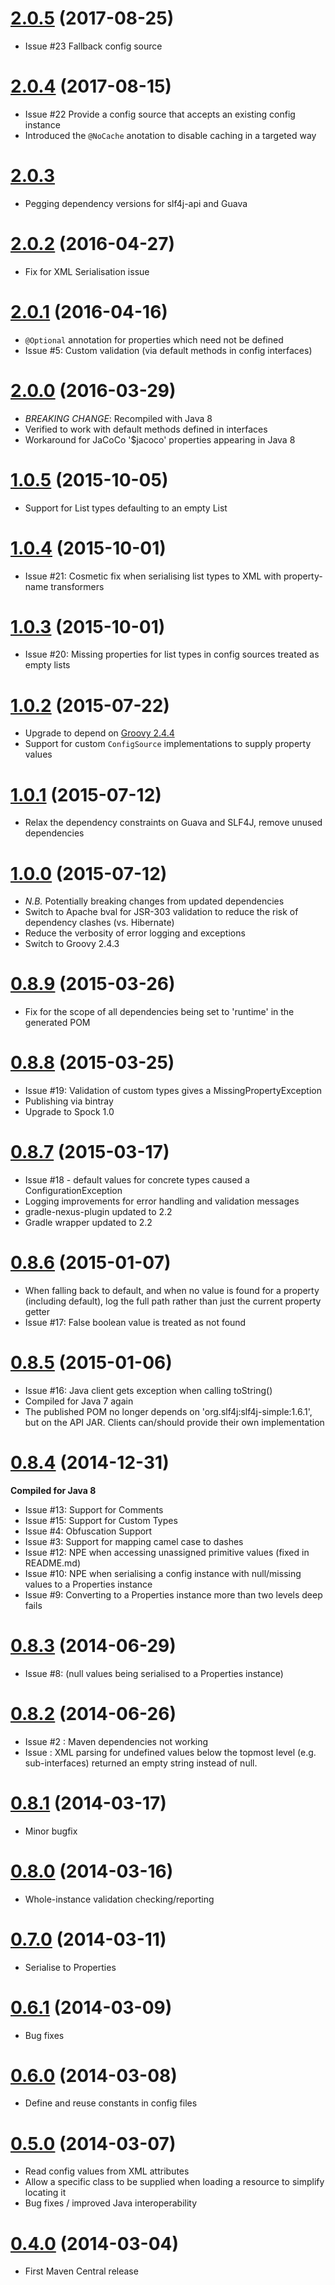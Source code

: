 # [2.0.5](http://central.maven.org/maven2/com/github/tonybaines/gestalt/2.0.5) (2017-08-25)
* Issue #23 Fallback config source

# [2.0.4](http://central.maven.org/maven2/com/github/tonybaines/gestalt/2.0.4) (2017-08-15)
* Issue #22 Provide a config source that accepts an existing config instance
* Introduced the `@NoCache` anotation to disable caching in a targeted way

# [2.0.3](http://central.maven.org/maven2/com/github/tonybaines/gestalt/2.0.3)
* Pegging dependency versions for slf4j-api and Guava

# [2.0.2](http://central.maven.org/maven2/com/github/tonybaines/gestalt/2.0.2) (2016-04-27)
* Fix for XML Serialisation issue

# [2.0.1](http://central.maven.org/maven2/com/github/tonybaines/gestalt/2.0.1) (2016-04-16)
* `@Optional` annotation for properties which need not be defined
* Issue #5: Custom validation (via default methods in config interfaces)

# [2.0.0](http://central.maven.org/maven2/com/github/tonybaines/gestalt/2.0.0) (2016-03-29)
* *BREAKING CHANGE*: Recompiled with Java 8
* Verified to work with default methods defined in interfaces
* Workaround for JaCoCo '$jacoco' properties appearing in Java 8

# [1.0.5](http://central.maven.org/maven2/com/github/tonybaines/gestalt/1.0.5) (2015-10-05)
* Support for List types defaulting to an empty List

# [1.0.4](http://central.maven.org/maven2/com/github/tonybaines/gestalt/1.0.5) (2015-10-01)
* Issue #21: Cosmetic fix when serialising list types to XML with property-name transformers

# [1.0.3](http://central.maven.org/maven2/com/github/tonybaines/gestalt/1.0.3) (2015-10-01)
* Issue #20: Missing properties for list types in config sources treated as empty lists

# [1.0.2](http://central.maven.org/maven2/com/github/tonybaines/gestalt/1.0.2) (2015-07-22)
* Upgrade to depend on [Groovy 2.4.4](http://groovy-lang.org/security.html)
* Support for custom `ConfigSource` implementations to supply property values

# [1.0.1](http://central.maven.org/maven2/com/github/tonybaines/gestalt/1.0.1) (2015-07-12)
* Relax the dependency constraints on Guava and SLF4J, remove unused dependencies

# [1.0.0](http://central.maven.org/maven2/com/github/tonybaines/gestalt/1.0.0) (2015-07-12)
* *N.B.* Potentially breaking changes from updated dependencies
* Switch to Apache bval for JSR-303 validation to reduce the risk of dependency clashes (vs. Hibernate)
* Reduce the verbosity of error logging and exceptions
* Switch to Groovy 2.4.3

# [0.8.9](http://central.maven.org/maven2/com/github/tonybaines/gestalt/0.8.9) (2015-03-26)
* Fix for the scope of all dependencies being set to 'runtime' in the generated POM

# [0.8.8](http://central.maven.org/maven2/com/github/tonybaines/gestalt/0.8.8) (2015-03-25)
* Issue #19: Validation of custom types gives a MissingPropertyException
* Publishing via bintray
* Upgrade to Spock 1.0

# [0.8.7](http://central.maven.org/maven2/com/github/tonybaines/gestalt/0.8.7) (2015-03-17)
* Issue #18 - default values for concrete types caused a ConfigurationException
* Logging improvements for error handling and validation messages
* gradle-nexus-plugin updated to 2.2
* Gradle wrapper updated to 2.2


# [0.8.6](http://central.maven.org/maven2/com/github/tonybaines/gestalt/0.8.6) (2015-01-07)
* When falling back to default, and when no value is found for a property (including default), log the full path rather than just the current property getter
* Issue #17: False boolean value is treated as not found

# [0.8.5](http://central.maven.org/maven2/com/github/tonybaines/gestalt/0.8.5) (2015-01-06)
* Issue #16: Java client gets exception when calling toString()
* Compiled for Java 7 again
* The published POM no longer depends on 'org.slf4j:slf4j-simple:1.6.1', but on the API JAR.  Clients can/should provide their own implementation

# [0.8.4](http://central.maven.org/maven2/com/github/tonybaines/gestalt/0.8.4) (2014-12-31)
**Compiled for Java 8**

* Issue #13: Support for Comments
* Issue #15: Support for Custom Types
* Issue #4: Obfuscation Support
* Issue #3: Support for mapping camel case to dashes
* Issue #12: NPE when accessing unassigned primitive values (fixed in README.md)
* Issue #10: NPE when serialising a config instance with null/missing values to a Properties instance
* Issue #9: Converting to a Properties instance more than two levels deep fails

# [0.8.3](http://central.maven.org/maven2/com/github/tonybaines/gestalt/0.8.3) (2014-06-29)
* Issue #8: (null values being serialised to a Properties instance)

# [0.8.2](http://central.maven.org/maven2/com/github/tonybaines/gestalt/0.8.2) (2014-06-26)
* Issue #2 : Maven dependencies not working
* Issue : XML parsing for undefined values below the topmost level (e.g. sub-interfaces) returned an empty string instead of null.

# [0.8.1](http://central.maven.org/maven2/com/github/tonybaines/gestalt/0.8.1) (2014-03-17)
* Minor bugfix

# [0.8.0](http://central.maven.org/maven2/com/github/tonybaines/gestalt/0.8.0) (2014-03-16)
* Whole-instance validation checking/reporting

# [0.7.0](http://central.maven.org/maven2/com/github/tonybaines/gestalt/0.7.0) (2014-03-11)
* Serialise to Properties

# [0.6.1](http://central.maven.org/maven2/com/github/tonybaines/gestalt/0.6.1) (2014-03-09)
* Bug fixes

# [0.6.0](http://central.maven.org/maven2/com/github/tonybaines/gestalt/0.6.0) (2014-03-08)
* Define and reuse constants in config files

# [0.5.0](http://central.maven.org/maven2/com/github/tonybaines/gestalt/0.5.0) (2014-03-07)
* Read config values from XML attributes
* Allow a specific class to be supplied when loading a resource to simplify locating it
* Bug fixes / improved Java interoperability

# [0.4.0](http://central.maven.org/maven2/com/github/tonybaines/gestalt/0.4.0) (2014-03-04)
* First Maven Central release
